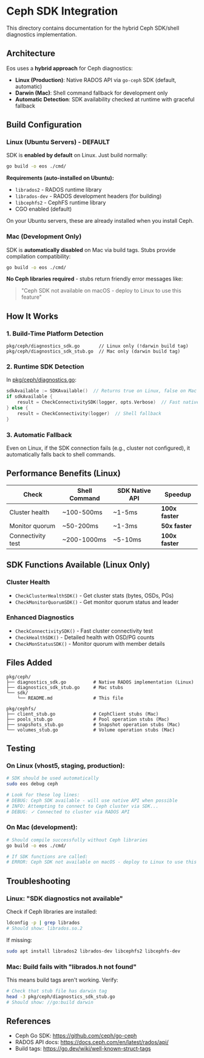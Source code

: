 # Ceph SDK Integration

This directory contains documentation for the hybrid Ceph SDK/shell diagnostics implementation.

## Architecture

Eos uses a **hybrid approach** for Ceph diagnostics:

- **Linux (Production)**: Native RADOS API via `go-ceph` SDK (default, automatic)
- **Darwin (Mac)**: Shell command fallback for development only
- **Automatic Detection**: SDK availability checked at runtime with graceful fallback

## Build Configuration

### Linux (Ubuntu Servers) - DEFAULT

SDK is **enabled by default** on Linux. Just build normally:

```bash
go build -o eos ./cmd/
```

**Requirements (auto-installed on Ubuntu):**
- `librados2` - RADOS runtime library
- `librados-dev` - RADOS development headers (for building)
- `libcephfs2` - CephFS runtime library
- CGO enabled (default)

On your Ubuntu servers, these are already installed when you install Ceph.

### Mac (Development Only)

SDK is **automatically disabled** on Mac via build tags. Stubs provide compilation compatibility:

```bash
go build -o eos ./cmd/
```

**No Ceph libraries required** - stubs return friendly error messages like:
> "Ceph SDK not available on macOS - deploy to Linux to use this feature"

## How It Works

### 1. Build-Time Platform Detection

```
pkg/ceph/diagnostics_sdk.go       // Linux only (!darwin build tag)
pkg/ceph/diagnostics_sdk_stub.go  // Mac only (darwin build tag)
```

### 2. Runtime SDK Detection

In [pkg/ceph/diagnostics.go](../diagnostics.go#L46-L51):

```go
sdkAvailable := SDKAvailable()  // Returns true on Linux, false on Mac
if sdkAvailable {
    result = CheckConnectivitySDK(logger, opts.Verbose)  // Fast native API
} else {
    result = CheckConnectivity(logger)  // Shell fallback
}
```

### 3. Automatic Fallback

Even on Linux, if the SDK connection fails (e.g., cluster not configured), it automatically falls back to shell commands.

## Performance Benefits (Linux)

| Check | Shell Command | SDK Native API | Speedup |
|-------|--------------|----------------|---------|
| Cluster health | ~100-500ms | ~1-5ms | **100x faster** |
| Monitor quorum | ~50-200ms | ~1-3ms | **50x faster** |
| Connectivity test | ~200-1000ms | ~5-10ms | **100x faster** |

## SDK Functions Available (Linux Only)

### Cluster Health
- `CheckClusterHealthSDK()` - Get cluster stats (bytes, OSDs, PGs)
- `CheckMonitorQuorumSDK()` - Get monitor quorum status and leader

### Enhanced Diagnostics
- `CheckConnectivitySDK()` - Fast cluster connectivity test
- `CheckHealthSDK()` - Detailed health with OSD/PG counts
- `CheckMonStatusSDK()` - Monitor quorum with member details

## Files Added

```
pkg/ceph/
├── diagnostics_sdk.go          # Native RADOS implementation (Linux)
├── diagnostics_sdk_stub.go     # Mac stubs
└── sdk/
    └── README.md               # This file

pkg/cephfs/
├── client_stub.go              # CephClient stubs (Mac)
├── pools_stub.go               # Pool operation stubs (Mac)
├── snapshots_stub.go           # Snapshot operation stubs (Mac)
└── volumes_stub.go             # Volume operation stubs (Mac)
```

## Testing

### On Linux (vhost5, staging, production):
```bash
# SDK should be used automatically
sudo eos debug ceph

# Look for these log lines:
# DEBUG: Ceph SDK available - will use native API when possible
# INFO: Attempting to connect to Ceph cluster via SDK...
# DEBUG: ✓ Connected to cluster via RADOS API
```

### On Mac (development):
```bash
# Should compile successfully without Ceph libraries
go build -o eos ./cmd/

# If SDK functions are called:
# ERROR: Ceph SDK not available on macOS - deploy to Linux to use this feature
```

## Troubleshooting

### Linux: "SDK diagnostics not available"

Check if Ceph libraries are installed:
```bash
ldconfig -p | grep librados
# Should show: librados.so.2
```

If missing:
```bash
sudo apt install librados2 librados-dev libcephfs2 libcephfs-dev
```

### Mac: Build fails with "librados.h not found"

This means build tags aren't working. Verify:
```bash
# Check that stub file has darwin tag
head -3 pkg/ceph/diagnostics_sdk_stub.go
# Should show: //go:build darwin
```

## References

- Ceph Go SDK: https://github.com/ceph/go-ceph
- RADOS API docs: https://docs.ceph.com/en/latest/rados/api/
- Build tags: https://go.dev/wiki/well-known-struct-tags
